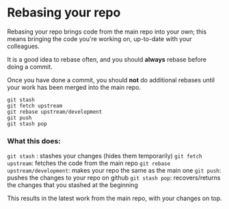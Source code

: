 Rebasing your repo
===========

Rebasing your repo brings code from the main repo into your own; this means bringing the code you're working on, up-to-date with your colleagues.

It is a good idea to rebase often, and you should **always** rebase before doing a commit.

Once you have done a commit, you should **not** do additional rebases until your work has been merged into the main repo.

    git stash
    git fetch upstream
    git rebase upstream/development
    git push
    git stash pop

### What this does:

`git stash` : stashes your changes (hides them temporarily)
`git fetch upstream`: fetches the code from the main repo
`git rebase upstream/development`: makes your repo the same as the main one
`git push`: pushes the changes to your repo on github
`git stash pop`: recovers/returns the changes that you stashed at the beginning

This results in the latest work from the main repo, with your changes on top.
